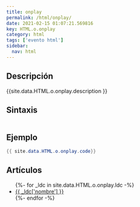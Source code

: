 ```yaml
---
title: onplay
permalink: /html/onplay/
date: 2021-02-15 01:07:21.569816
key: HTML.o.onplay
category: html
tags: ['evento html']
sidebar: 
  nav: html
---
```


## Descripción
{{site.data.HTML.o.onplay.description }}

## Sintaxis
~~~html
~~~

## Ejemplo
~~~java
{{ site.data.HTML.o.onplay.code}}
~~~

## Artículos
<ul>
{%- for _ldc in site.data.HTML.o.onplay.ldc -%}
   <li>
       <a href="{{_ldc['url'] }}">{{ _ldc['nombre'] }}</a>
   </li>
{%- endfor -%}
</ul>
